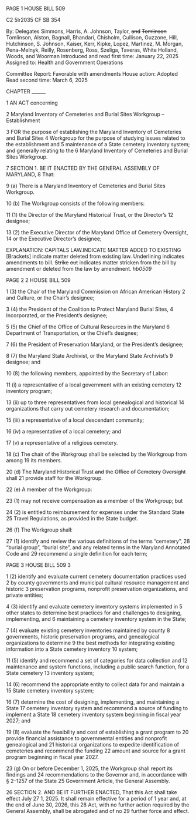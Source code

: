 PAGE 1
HOUSE BILL 509

C2 5lr2035
CF SB 354

By: Delegates Simmons, Harris, A. Johnson, Taylor, ~~and~~ ~~Tomlinson~~ Tomlinson,
Alston, Bagnall, Bhandari, Chisholm, Cullison, Guzzone, Hill, Hutchinson,
S. Johnson, Kaiser, Kerr, Kipke, Lopez, Martinez, M. Morgan, Pena–Melnyk,
Reilly, Rosenberg, Ross, Szeliga, Taveras, White Holland, Woods, and
Woorman
Introduced and read first time: January 22, 2025
Assigned to: Health and Government Operations

Committee Report: Favorable with amendments
House action: Adopted
Read second time: March 6, 2025

CHAPTER ______

1 AN ACT concerning

2 Maryland Inventory of Cemeteries and Burial Sites Workgroup – Establishment

3 FOR the purpose of establishing the Maryland Inventory of Cemeteries and Burial Sites
4 Workgroup for the purpose of studying issues related to the establishment and
5 maintenance of a State cemetery inventory system; and generally relating to the
6 Maryland Inventory of Cemeteries and Burial Sites Workgroup.

7 SECTION 1. BE IT ENACTED BY THE GENERAL ASSEMBLY OF MARYLAND,
8 That:

9 (a) There is a Maryland Inventory of Cemeteries and Burial Sites Workgroup.

10 (b) The Workgroup consists of the following members:

11 (1) the Director of the Maryland Historical Trust, or the Director’s
12 designee;

13 (2) the Executive Director of the Maryland Office of Cemetery Oversight,
14 or the Executive Director’s designee;

EXPLANATION: CAPITALS LAW.INDICATE MATTER ADDED TO EXISTING
[Brackets] indicate matter deleted from existing law.
Underlining indicates amendments to bill.
~~Strike~~ ~~out~~ indicates matter stricken from the bill by amendment or deleted from the law by
amendment. *hb0509*

PAGE 2
2 HOUSE BILL 509

1 (3) the Chair of the Maryland Commission on African American History
2 and Culture, or the Chair’s designee;

3 (4) the President of the Coalition to Protect Maryland Burial Sites,
4 Incorporated, or the President’s designee;

5 (5) the Chief of the Office of Cultural Resources in the Maryland
6 Department of Transportation, or the Chief’s designee;

7 (6) the President of Preservation Maryland, or the President’s designee;

8 (7) the Maryland State Archivist, or the Maryland State Archivist’s
9 designee; and

10 (8) the following members, appointed by the Secretary of Labor:

11 (i) a representative of a local government with an existing cemetery
12 inventory program;

13 (ii) up to three representatives from local genealogical and historical
14 organizations that carry out cemetery research and documentation;

15 (iii) a representative of a local descendant community;

16 (iv) a representative of a local cemetery; and

17 (v) a representative of a religious cemetery.

18 (c) The chair of the Workgroup shall be selected by the Workgroup from among
19 its members.

20 (d) The Maryland Historical Trust ~~and~~ ~~the~~ ~~Office~~ ~~of~~ ~~Cemetery~~ ~~Oversight~~ shall
21 provide staff for the Workgroup.

22 (e) A member of the Workgroup:

23 (1) may not receive compensation as a member of the Workgroup; but

24 (2) is entitled to reimbursement for expenses under the Standard State
25 Travel Regulations, as provided in the State budget.

26 (f) The Workgroup shall:

27 (1) identify and review the various definitions of the terms “cemetery”,
28 “burial group”, “burial site”, and any related terms in the Maryland Annotated Code and
29 recommend a single definition for each term;

PAGE 3
HOUSE BILL 509 3

1 (2) identify and evaluate current cemetery documentation practices used
2 by county governments and municipal cultural resource management and historic
3 preservation programs, nonprofit preservation organizations, and private entities;

4 (3) identify and evaluate cemetery inventory systems implemented in
5 other states to determine best practices for and challenges to designing, implementing, and
6 maintaining a cemetery inventory system in the State;

7 (4) evaluate existing cemetery inventories maintained by county
8 governments, historic preservation programs, and genealogical organizations to determine
9 the best methods for integrating existing information into a State cemetery inventory
10 system;

11 (5) identify and recommend a set of categories for data collection and
12 maintenance and system functions, including a public search function, for a State cemetery
13 inventory system;

14 (6) recommend the appropriate entity to collect data for and maintain a
15 State cemetery inventory system;

16 (7) determine the cost of designing, implementing, and maintaining a State
17 cemetery inventory system and recommend a source of funding to implement a State
18 cemetery inventory system beginning in fiscal year 2027; and

19 (8) evaluate the feasibility and cost of establishing a grant program to
20 provide financial assistance to governmental entities and nonprofit genealogical and
21 historical organizations to expedite identification of cemeteries and recommend the funding
22 amount and source for a grant program beginning in fiscal year 2027.

23 (g) On or before December 1, 2025, the Workgroup shall report its findings and
24 recommendations to the Governor and, in accordance with § 2–1257 of the State
25 Government Article, the General Assembly.

26 SECTION 2. AND BE IT FURTHER ENACTED, That this Act shall take effect July
27 1, 2025. It shall remain effective for a period of 1 year and, at the end of June 30, 2026, this
28 Act, with no further action required by the General Assembly, shall be abrogated and of no
29 further force and effect.